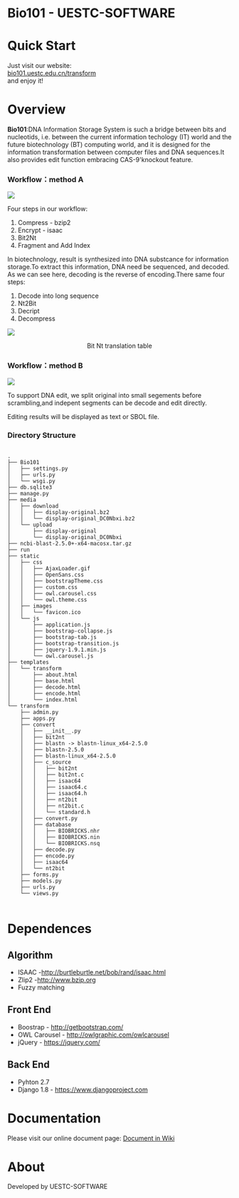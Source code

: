 # Bio101 - UESTC-SOFTWARE

<h1>Quick Start</h1>
<p>Just visit our website:<br>
<a href="bio101.uestc.edu.cn/transform">bio101.uestc.edu.cn/transform</a><br>
and enjoy it!
<p>

<h1>Overview</h1>
<p> <strong>Bio101</strong>:DNA Information Storage System is such a bridge between bits and nucleotids, i.e. between the current information techology (IT) world and the future biotechnology (BT) computing world, and it is designed for the information transformation between computer files and DNA sequences.It also provides edit function embracing CAS-9'knockout feature.</p>
<h3>Workflow：method A</h3>

<img src="http://bio101.uestc.edu.cn/static/images/about_5.png" >
<p>Four steps in our workflow:
<ol>
<li>Compress - bzip2</li>
<li>Encrypt - isaac</li>
<li>Bit2Nt </li>
<li>Fragment and Add Index</li>
</ol>
<p>
In biotechnology, result is synthesized into DNA substcance for information storage.To extract this information, DNA need be sequenced, and decoded.
As we can see here, decoding is the reverse of encoding.There same four steps:
</p>
<ol>
<li>Decode into long sequence</li>
<li>Nt2Bit</li>
<li>Decript</li>
<li>Decompress</li>
</ol>
<img src="http://2016.igem.org/wiki/images/9/96/Uestc_software-modeling_table2.png" >
<p style="fontsize:small;text-align:center;">Bit Nt translation table</p>
</p>
<h3>Workflow：method B</h3>
<img src="http://2016.igem.org/wiki/images/2/2c/Uestc_software-liuchengtu.jpg">
<p>To support DNA edit, we split original into small segements before scrambling,and indepent segments can be decode and edit directly.</p>
<p>Editing results will be displayed as text or SBOL file.</p>

<h3>Directory Structure</h3>
<pre>
<code>
.
├── Bio101
│   ├── settings.py
│   ├── urls.py
│   └── wsgi.py
├── db.sqlite3
├── manage.py
├── media
│   ├── download
│   │   ├── display-original.bz2
│   │   └── display-original_DC0Nbxi.bz2
│   └── upload
│       ├── display-original
│       └── display-original_DC0Nbxi
├── ncbi-blast-2.5.0+-x64-macosx.tar.gz
├── run
├── static
│   ├── css
│   │   ├── AjaxLoader.gif
│   │   ├── OpenSans.css
│   │   ├── bootstrapTheme.css
│   │   ├── custom.css
│   │   ├── owl.carousel.css
│   │   └── owl.theme.css
│   ├── images
│   │   └── favicon.ico
│   └── js
│       ├── application.js
│       ├── bootstrap-collapse.js
│       ├── bootstrap-tab.js
│       ├── bootstrap-transition.js
│       ├── jquery-1.9.1.min.js
│       └── owl.carousel.js
├── templates
│   └── transform
│       ├── about.html
│       ├── base.html
│       ├── decode.html
│       ├── encode.html
│       └── index.html
└── transform
    ├── admin.py
    ├── apps.py
    ├── convert
    │   ├── __init__.py
    │   ├── bit2nt
    │   ├── blastn -> blastn-linux_x64-2.5.0
    │   ├── blastn-2.5.0
    │   ├── blastn-linux_x64-2.5.0
    │   ├── c_source
    │   │   ├── bit2nt
    │   │   ├── bit2nt.c
    │   │   ├── isaac64
    │   │   ├── isaac64.c
    │   │   ├── isaac64.h
    │   │   ├── nt2bit
    │   │   ├── nt2bit.c
    │   │   └── standard.h
    │   ├── convert.py
    │   ├── database
    │   │   ├── BIOBRICKS.nhr
    │   │   ├── BIOBRICKS.nin
    │   │   └── BIOBRICKS.nsq
    │   ├── decode.py
    │   ├── encode.py
    │   ├── isaac64
    │   └── nt2bit
    ├── forms.py
    ├── models.py
    ├── urls.py
    └── views.py
</code>
</pre>
<h1>Dependences</h1>
<h2>Algorithm</h2>
<ul>
<li>ISAAC -<a href="http://burtleburtle.net/bob/rand/isaac.html">http://burtleburtle.net/bob/rand/isaac.html</a></li>
<li>Zlip2 -<a href="http://www.bzip.org">http://www.bzip.org</a></li>
<li>Fuzzy matching</li>
</ul>

<h2>Front End</h2>
<ul>
<li>Boostrap - <a href="http://getbootstrap.com/">http://getbootstrap.com/</a></li>
<li>OWL Carousel - <a href="http://owlgraphic.com/owlcarousel">http://owlgraphic.com/owlcarousel</a></li>
<li>jQuery - <a href="https://jquery.com/">https://jquery.com/</a></li>
</ul>

<h2>Back End</h2>
<ul>
<li>Pyhton 2.7</li>
<li>Django 1.8 - <a href="https://www.djangoproject.com">https://www.djangoproject.com</a></li>
</ul>
<h1> Documentation</h1> 
<p>Please visit our online document page: <a href="http://2016.igem.org/Team:UESTC-software/Document" target="_blank">Document in Wiki</a>
<h1>About</h1>
<p>Developed by UESTC-SOFTWARE</p>

